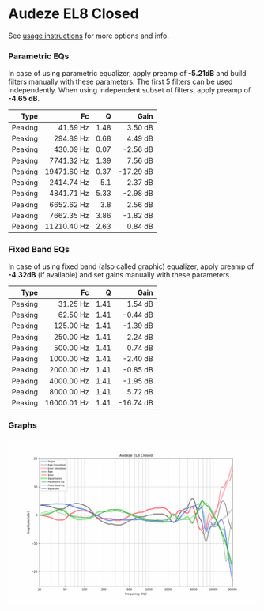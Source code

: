# Audeze EL8 Closed
See [usage instructions](https://github.com/jaakkopasanen/AutoEq#usage) for more options and info.

### Parametric EQs
In case of using parametric equalizer, apply preamp of **-5.21dB** and build filters manually
with these parameters. The first 5 filters can be used independently.
When using independent subset of filters, apply preamp of **-4.65 dB**.

| Type    | Fc          |    Q | Gain      |
|--------:|------------:|-----:|----------:|
| Peaking | 41.69 Hz    | 1.48 | 3.50 dB   |
| Peaking | 294.89 Hz   | 0.68 | 4.49 dB   |
| Peaking | 430.09 Hz   | 0.07 | -2.56 dB  |
| Peaking | 7741.32 Hz  | 1.39 | 7.56 dB   |
| Peaking | 19471.60 Hz | 0.37 | -17.29 dB |
| Peaking | 2414.74 Hz  | 5.1  | 2.37 dB   |
| Peaking | 4841.71 Hz  | 5.33 | -2.98 dB  |
| Peaking | 6652.62 Hz  | 3.8  | 2.56 dB   |
| Peaking | 7662.35 Hz  | 3.86 | -1.82 dB  |
| Peaking | 11210.40 Hz | 2.63 | 0.84 dB   |

### Fixed Band EQs
In case of using fixed band (also called graphic) equalizer, apply preamp of **-4.32dB**
(if available) and set gains manually with these parameters.

| Type    | Fc          |    Q | Gain      |
|--------:|------------:|-----:|----------:|
| Peaking | 31.25 Hz    | 1.41 | 1.54 dB   |
| Peaking | 62.50 Hz    | 1.41 | -0.44 dB  |
| Peaking | 125.00 Hz   | 1.41 | -1.39 dB  |
| Peaking | 250.00 Hz   | 1.41 | 2.24 dB   |
| Peaking | 500.00 Hz   | 1.41 | 0.74 dB   |
| Peaking | 1000.00 Hz  | 1.41 | -2.40 dB  |
| Peaking | 2000.00 Hz  | 1.41 | -0.85 dB  |
| Peaking | 4000.00 Hz  | 1.41 | -1.95 dB  |
| Peaking | 8000.00 Hz  | 1.41 | 5.72 dB   |
| Peaking | 16000.01 Hz | 1.41 | -16.74 dB |

### Graphs
![](./Audeze%20EL8%20Closed.png)
